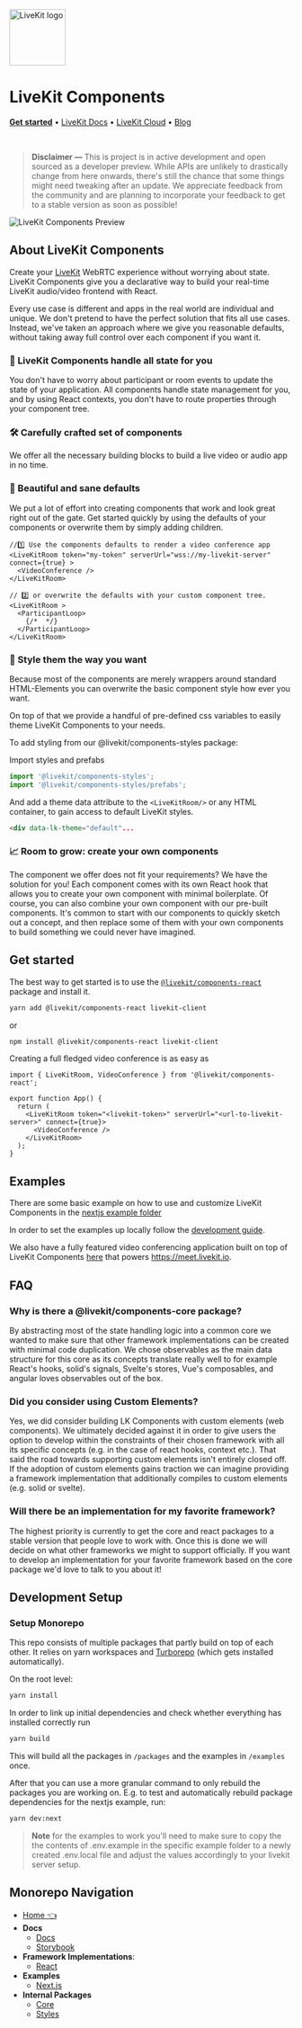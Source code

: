 <!-- BEGIN HEADER IMAGE --><!-- END HEADER IMAGE -->
<a href="https://livekit.io/">
  <img src="./.github/assets/livekit-mark.png" alt="LiveKit logo" width="100" height="100">
</a>

<h1>
  LiveKit Components
</h1>

<p>
  <a href="#get-started"><strong>Get started</strong></a>
  •
  <a href="https://docs.livekit.io/">LiveKit Docs</a>
  •
  <a href="https://livekit.io/cloud">LiveKit Cloud</a>
  •
  <a href="https://blog.livekit.io/">Blog</a>
</p>

<br>

> **Disclaimer —** This is project is in active development and open sourced as a developer preview. While APIs are unlikely to drastically change from here onwards, there's still the chance that some things might need tweaking after an update. We appreciate feedback from the community and are planning to incorporate your feedback to get to a stable version as soon as possible!

![LiveKit Components Preview](./.github/assets/livekit-meet.jpg)

## About LiveKit Components

Create your [LiveKit](https://livekit.io) WebRTC experience without worrying about state. LiveKit Components give you a declarative way to build your real-time LiveKit audio/video frontend with React.

Every use case is different and apps in the real world are individual and unique. We don't pretend to have the perfect solution that fits all use cases. Instead, we've taken an approach where we give you reasonable defaults, without taking away full control over each component if you want it.

### 🤩 LiveKit Components handle all state for you

You don't have to worry about participant or room events to update the state of your application. All components handle state management for you, and by using React contexts, you don't have to route properties through your component tree.

### 🛠️ Carefully crafted set of components

We offer all the necessary building blocks to build a live video or audio app in no time.

### 🚀 Beautiful and sane defaults

We put a lot of effort into creating components that work and look great right out of the gate. Get started quickly by using the defaults of your components or overwrite them by simply adding children.

```tsx
//1️⃣ Use the components defaults to render a video conference app
<LiveKitRoom token="my-token" serverUrl="wss://my-livekit-server" connect={true} >
  <VideoConference />
</LiveKitRoom>

// 2️⃣ or overwrite the defaults with your custom component tree.
<LiveKitRoom >
  <ParticipantLoop>
    {/*  */}
  </ParticipantLoop>
</LiveKitRoom>

```

### 🎨 Style them the way you want

Because most of the components are merely wrappers around standard HTML-Elements you can overwrite the basic component style how ever you want.

On top of that we provide a handful of pre-defined css variables to easily theme LiveKit Components to your needs.

To add styling from our @livekit/components-styles package:

Import styles and prefabs

```ts
import '@livekit/components-styles';
import '@livekit/components-styles/prefabs';
```

And add a theme data attribute to the `<LiveKitRoom/>` or any HTML container, to gain access to default LiveKit styles.

```html
<div data-lk-theme="default"...
```

### 📈 Room to grow: create your own components

The component we offer does not fit your requirements? We have the solution for you! Each component comes with its own React hook that allows you to create your own component with minimal boilerplate. Of course, you can also combine your own component with our pre-built components. It's common to start with our components to quickly sketch out a concept, and then replace some of them with your own components to build something we could never have imagined.

## Get started

The best way to get started is to use the [`@livekit/components-react`](/packages/react/) package and install it.

```bash
yarn add @livekit/components-react livekit-client
```

or

```bash
npm install @livekit/components-react livekit-client
```

Creating a full fledged video conference is as easy as

```tsx
import { LiveKitRoom, VideoConference } from '@livekit/components-react';

export function App() {
  return (
    <LiveKitRoom token="<livekit-token>" serverUrl="<url-to-livekit-server>" connect={true}>
      <VideoConference />
    </LiveKitRoom>
  );
}
```

## Examples

There are some basic example on how to use and customize LiveKit Components in the [nextjs example folder](./examples/nextjs/)

In order to set the examples up locally follow the [development guide](#development-setup).

We also have a fully featured video conferencing application built on top of LiveKit Components [here](https://github.com/livekit/meet) that powers https://meet.livekit.io.

## FAQ

### Why is there a @livekit/components-core package?

By abstracting most of the state handling logic into a common core we wanted to make sure that other framework implementations can be created with minimal code duplication. We chose observables as the main data structure for this core as its concepts translate really well to for example React's hooks, solid's signals, Svelte's stores, Vue's composables, and angular loves observables out of the box.

### Did you consider using Custom Elements?

Yes, we did consider building LK Components with custom elements (web components). We ultimately decided against it in order to give users the option to develop within the constraints of their chosen framework with all its specific concepts (e.g. in the case of react hooks, context etc.). That said the road towards supporting custom elements isn't entirely closed off. If the adoption of custom elements gains traction we can imagine providing a framework implementation that additionally compiles to custom elements (e.g. solid or svelte).

### Will there be an implementation for my favorite framework?

The highest priority is currently to get the core and react packages to a stable version that people love to work with. Once this is done we will decide on what other frameworks we might to support officially. If you want to develop an implementation for your favorite framework based on the core package we'd love to talk to you about it!

## Development Setup

### Setup Monorepo

This repo consists of multiple packages that partly build on top of each other.
It relies on yarn workspaces and [Turborepo](https://turbo.build/repo/docs) (which gets installed automatically).

On the root level:

```bash
yarn install
```

In order to link up initial dependencies and check whether everything has installed correctly run

```bash
yarn build
```

This will build all the packages in `/packages` and the examples in `/examples` once.

After that you can use a more granular command to only rebuild the packages you are working on.
E.g. to test and automatically rebuild package dependencies for the nextjs example, run:

```bash
yarn dev:next
```

> **Note** for the examples to work you'll need to make sure to copy the the contents of .env.example in the specific example folder to a newly created .env.local file and adjust the values accordingly to your livekit server setup.

<!--NAV_START-->

## Monorepo Navigation

- [Home 👈](/README.md)
- **Docs**
  - [Docs](/docs/alpha-docs/README.md)
  - [Storybook](/docs/storybook/README.md)
- **Framework Implementations**:
  - [React](/packages/react/README.md)
- **Examples**
  - [Next.js](/examples/nextjs/README.md)
- **Internal Packages**
  - [Core](/packages/core/README.md)
  - [Styles](/packages/styles/README.md)

<!--NAV_END-->
<!-- BEGIN REPO NAV --><!-- END REPO NAV -->
